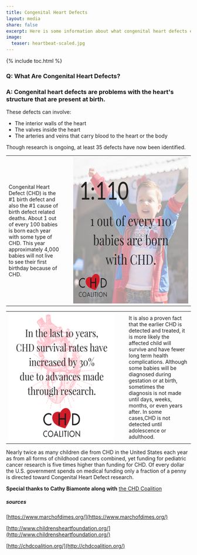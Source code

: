 ```yaml
---
title: Congenital Heart Defects
layout: media
share: false
excerpt: Here is some information about what congenital heart defects even are and some not so fun facts about how they affect the lives of thousands of people around the globe.
image:
  teaser: heartbeat-scaled.jpg
---
```


{% include toc.html %}


### Q: What Are Congenital Heart Defects?

### A: Congenital heart defects are problems with the heart's structure that are present at birth.

These defects can involve:

- The interior walls of the heart 
- The valves inside the heart 
- The arteries and veins that carry blood to the heart or the body 

Though research is ongoing, at least 35 defects have now been identified.


<table style="table-layout: fixed; max-width: 680px;">
	<tr>
		<td style="width: 30%;">
			Congenital Heart Defect (CHD) is the #1 birth defect and also the #1 cause of birth defect related deaths. About 1 out of every 100 babies is born each year with some type of CHD. This year approximately 4,000 babies will not live to see their first birthday because of CHD.
		</td>	
		<td style="min-width: 5%"></td>
		<td style="width: 65%;">
			<img src="/images/1_110_kids.png" alt="1 in 110 kids have a CHD" width="400" height="400">
		</td>
	</tr>
</table>

<table style="table-layout: fixed; max-width: 680px;">
	<tr>
		<td style="width: 60%;">
			<img src="/images/chd_hd_30pct.png" alt="detect CHD and treat CHD" width="350" height="350">
		</td>		
		<td style="min-width: 5%"></td>
		<td style="width: 35%;">
			It is also a proven fact that the earlier CHD is detected and treated, it is more likely the affected child will survive and have fewer long term health complications. Although some babies will be diagnosed during gestation or at birth, sometimes the diagnosis is not made until days, weeks, months, or even years after. In some cases,CHD is not detected until adolescence or adulthood.
		</td>	
	</tr>
</table>



Nearly twice as many children die from CHD in the United States each year as from all forms of childhood cancers combined, yet funding for pediatric cancer research is five times higher than funding for CHD. Of every dollar the U.S. government spends on medical funding only a fraction of a penny is directed toward Congenital Heart Defect research.



**Special thanks to Cathy Biamonte along with** [the CHD Coalition](http://chdcoalition.org/)

##### sources


[https://www.marchofdimes.org/](https://www.marchofdimes.org/)

[http://www.childrensheartfoundation.org/](http://www.childrensheartfoundation.org/)

[http://chdcoalition.org/](http://chdcoalition.org/)



